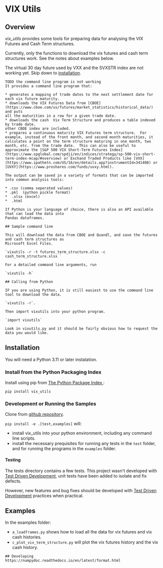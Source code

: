 # VIX Utils
## Overview

*vix_utils* provides some tools for preparing data for analysing  the VIX Futures and Cash Term structures.

Currently, only the functions to download the vix futures and cash term structures work.
See the notes about examples below.   

The  virtual 30 day future used by VXX and the SVXSTR index are not working yet. Skip down to [installation](#installation). 
~~~
TODO the command line program is not working
It provides a command line program that:

* generates a mapping of trade dates to the next settlement date for each vix future maturity.
* downloads the VIX Futures Data from [CBOE](https://www.cboe.com/us/futures/market_statistics/historical_data/) and puts
all the maturities in a row for a given trade date.  
* downloads the cash  Vix Term Structure and produces a table indexed by trade date.
other CBOE index are included.
* prepares a continuous maturity VIX Futures term structure.  For example, instead of the front month, and second month maturities, it calculates a point on the term structure maturing in one month, two month, etc. from the trade date.  This can also be useful to approximate the [S&P 500 VIX Short-Term Futures Index](https://www.spglobal.com/spdji/en/indices/strategy/sp-500-vix-short-term-index-mcap/#overview) or Exchand Traded Products like [VXX](https://www.ipathetn.com/US/16/en/details.app?instrumentId=341408) or [UVXY](https://www.proshares.com/funds/uvxy.html).

The output can be saved in a variety of formats that can be imported into common analysis tools:

* .csv (comma seperated values)
* .pkl  (python pickle format)
*  .xlsx (excel)
*  .html

If Python is your language of choice, there is also an API available that can load the data into
Pandas dataframes.

## Sample command line

This will download the data from CBOE and Quandl, and save the futures and cash term structures as 
Microsoft Excel Files.

`vixutils -r -t futures_term_structure.xlsx -c cash_term_structure.xlsx `
 
For a detailed command line arguments, run 

`vixutils -h`

## Calling from Python

IF you are using Python, it is still easiest to use the command line tool to download the data.

`vixutils -r`.

Then import vixutils into your python program.

`import vixutils`

Look in vixutils.py and it should be fairly obvious how to request the 
data you would like.

~~~

## Installation

You will need a Python 3.11 or later instalation.

### Install from the Python Packaging Index
 
Install using pip from [The Python Package Index ](https://www.pypi.org):

`pip install vix_utils`

### Development or Running the Samples

Clone from  [github repository](https://github.com/dougransom/vix_utils).

 
`pip install -e .[test,examples]` will:
- install vix_utils into your python environment, including any command line scripts. 
- install the necessary prequisites for running any 
tests in the `test` folder, and for running the programs in the `examples` folder.

#### Testing

The tests directory contains a few tests.  This project wasn't developed with 
[Test Driven Development](https://www.agilealliance.org/glossary/tdd/), unit tests have been added to isolate
and fix defects. 

However, new features and bug fixes should be developed with [Test Driven Development](https://www.agilealliance.org/glossary/tdd/) practices when practical.


## Examples
In the examples folder:
* `a_loadframes.py` shows how to load all the data for vix futures and vix cash histories.
* `c_plot_vix_term_structure.py` will plot the vix futures history and the vix cash history.
 
~~~
## Developing
https://numpydoc.readthedocs.io/en/latest/format.html
